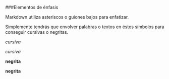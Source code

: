 ###Elementos de énfasis

Markdown utiliza asteriscos o guiones bajos para enfatizar.

Simplemente tendrás que envolver palabras o textos en éstos símbolos para conseguir cursivas o negritas.

*cursiva*

_cursiva_

**negrita**

__negrita__

